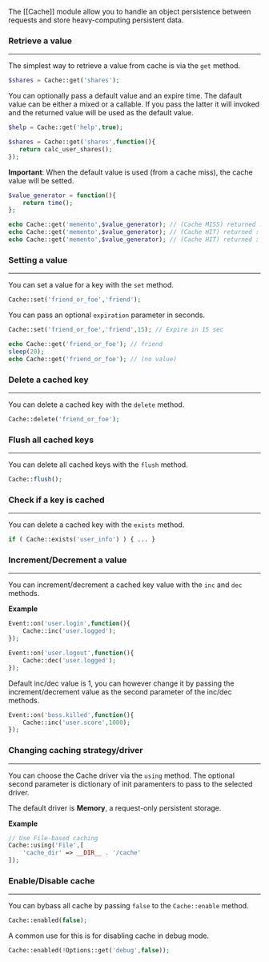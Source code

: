 The [[Cache]] module allow you to handle an object persistence between requests and store heavy-computing persistent data.


### Retrieve a value
---

The simplest way to retrieve a value from cache is via the `get` method.

```php
$shares = Cache::get('shares');
```

You can optionally pass a default value and an expire time. The dafault value can be either a mixed or a callable. If you pass the latter it will invoked and the returned value will be used as the default value.

```php
$help = Cache::get('help',true);

$shares = Cache::get('shares',function(){
   return calc_user_shares();
});
```

**Important**: When the default value is used (from a cache miss), the cache value will be setted.

```php
$value_generator = function(){
	return time();
};

echo Cache::get('memento',$value_generator); // (Cache MISS) returned : 1389122001 ($value_generator called)
echo Cache::get('memento',$value_generator); // (Cache HIT) returned : 1389122001
echo Cache::get('memento',$value_generator); // (Cache HIT) returned : 1389122001

```

### Setting a value
---

You can set a value for a key with the `set` method.

```php
Cache::set('friend_or_foe','friend');
```

You can pass an optional `expiration` parameter in seconds.

```php
Cache::set('friend_or_foe','friend',15); // Expire in 15 sec

echo Cache::get('friend_or_foe'); // friend
sleep(20);
echo Cache::get('friend_or_foe'); // (no value)

```

### Delete a cached key
---

You can delete a cached key with the `delete` method.

```php
Cache::delete('friend_or_foe');
```

### Flush all cached keys
---

You can delete all cached keys with the `flush` method.

```php
Cache::flush();
```

### Check if a key is cached
---

You can delete a cached key with the `exists` method.

```php
if ( Cache::exists('user_info') ) { ... }
```

### Increment/Decrement a value
---

You can increment/decrement a cached key value with the `inc` and `dec` methods.

**Example**

```php
Event::on('user.login',function(){
	Cache::inc('user.logged');
});

Event::on('user.logout',function(){
	Cache::dec('user.logged');
});

```

Default inc/dec value is 1, you can however change it by passing the increment/decrement value as the second parameter of the inc/dec methods.

```php
Event::on('boss.killed',function(){
	Cache::inc('user.score',1000);
});
```

### Changing caching strategy/driver
---

You can choose the Cache driver via the `using` method. The optional second parameter is dictionary of init paramenters to pass to the selected driver.

The default driver is **Memory**, a request-only persistent storage.

**Example**

```php
// Use File-based caching
Cache::using('File',[
	'cache_dir' => __DIR__ . '/cache'
]);
```


### Enable/Disable cache
---

You can bybass all cache by passing `false` to the `Cache::enable` method.

```php
Cache::enabled(false);
```

A common use for this is for disabling cache in debug mode.

```php
Cache::enabled(!Options::get('debug',false));
```
